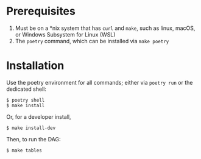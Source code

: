 # Prerequisites

1. Must be on a \*nix system that has `curl` and `make`, such as linux, macOS, or
   Windows Subsystem for Linux (WSL)
2. The `poetry` command, which can be installed via `make poetry`


# Installation

Use the poetry environment for all commands; either via `poetry run` or 
the dedicated shell:

```
$ poetry shell
$ make install
```

Or, for a developer install,

```
$ make install-dev
```

Then, to run the DAG:

```
$ make tables
```
